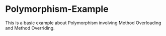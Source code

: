 # Polymorphism-Example
This is a basic example about Polymorphism involving Method Overloading and Method Overriding.
